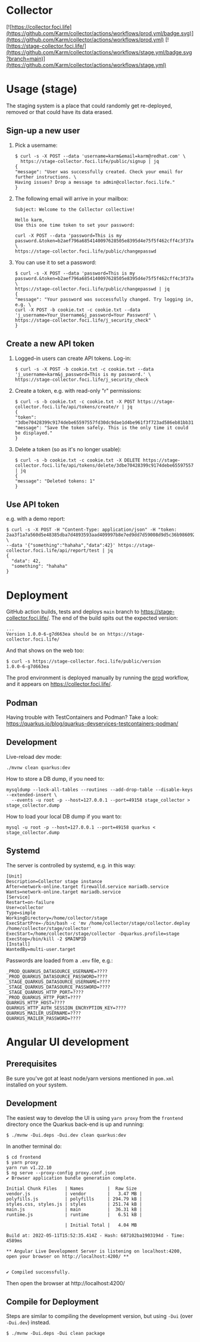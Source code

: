 # Collector

[![https://collector.foci.life](https://github.com/Karm/collector/actions/workflows/prod.yml/badge.svg)](https://github.com/Karm/collector/actions/workflows/prod.yml)
[![https://stage-collector.foci.life/](https://github.com/Karm/collector/actions/workflows/stage.yml/badge.svg?branch=main)](https://github.com/Karm/collector/actions/workflows/stage.yml)

# Usage (stage)
The staging system is a place that could randomly get re-deployed, removed or that could have its data erased.

## Sign-up a new user

1. Pick a username: 
   ```
   $ curl -s -X POST --data 'username=karm&email=karm@redhat.com' \
     https://stage-collector.foci.life/public/signup | jq
   {
   "message": "User was successfully created. Check your email for further instructions. \
   Having issues? Drop a message to admin@collector.foci.life."
   }
   ```
2. The following email will arrive in your mailbox:
   ```
   Subject: Welcome to the Collector collective!
   
   Hello karm,
   Use this one time token to set your password:
   
   curl -X POST --data 'password=This is my password.&token=b2aef796a6854140097628505e8395d4e75f5f462cff4c3f37a073aca32a8cd10a6e1e0968f5b067087d38cb6115449e39e6d109099beeed636fb242541f6ffc' \
   https://stage-collector.foci.life/public/changepasswd
   ```
3. You can use it to set a password:
   ```
   $ curl -s -X POST --data 'password=This is my password.&token=b2aef796a6854140097628505e8395d4e75f5f462cff4c3f37a073aca32a8cd10a6e1e0968f5b067087d38cb6115449e39e6d109099beeed636fb242541f6ffc' \
   https://stage-collector.foci.life/public/changepasswd | jq
   {
   "message": "Your password was successfully changed. Try logging in, e.g. \
   curl -X POST -b cookie.txt -c cookie.txt --data 'j_username=Your_Username&j_password=Your Password' \
   https://stage-collector.foci.life/j_security_check"
   }
   ```

## Create a new API token

1. Logged-in users can create API tokens. Log-in:
   ```
   $ curl -s -X POST -b cookie.txt -c cookie.txt --data 'j_username=karm&j_password=This is my password.' \
   https://stage-collector.foci.life/j_security_check
   ```
2. Create a token, e.g. with read-only "r" permissions:
   ```
   $ curl -s -b cookie.txt -c cookie.txt -X POST https://stage-collector.foci.life/api/tokens/create/r | jq
   {
   "token": "3dbe70428399c9174debe65597557fd30dc9dae1d4be961f3f723ad586eb81bb313342e1bcc140e74ff21e17d7b1196386fdb51bbb5db1034bea7dfd2c57f9a7",
   "message": "Save the token safely. This is the only time it could be displayed."
   }
   ```
3. Delete a token (so as it's no longer usable):
   ```
   $ curl -s -b cookie.txt -c cookie.txt -X DELETE https://stage-collector.foci.life/api/tokens/delete/3dbe70428399c9174debe65597557fd30dc9dae1d4be961f3f723ad586eb81bb313342e1bcc140e74ff21e17d7b1196386fdb51bbb5db1034bea7dfd2c57f9a7 | jq
   {
   "message": "Deleted tokens: 1"
   }
   ```

## Use API token

e.g. with a demo report:

```
$ curl -s -X POST -H "Content-Type: application/json" -H "token: 2aa3f1a7a560d5e48385dba7d4893593aad409997b8e7ed9dd7d59008d9d5c36b9860921be25d412bc72b3f10fdc7bc1f3a6225c121e7525b81e8559d459703e" \
--data '{"something":"hahaha","data":42}' https://stage-collector.foci.life/api/report/test | jq
{
  "data": 42,
  "something": "hahaha"
}
```

# Deployment

GitHub action builds, tests and deploys `main` branch to https://stage-collector.foci.life/.
The end of the build spits out the expected version:
```
...
Version 1.0.0-6-g7d663ea should be on https://stage-collector.foci.life/
```
And that shows on the web too:
```
$ curl -s https://stage-collector.foci.life/public/version
1.0.0-6-g7d663ea
```

The prod environment is deployed manually by running the [prod](https://github.com/Karm/collector/actions/workflows/prod.yml) workflow, and it appears on https://collector.foci.life/.

## Podman

Having trouble with TestContainers and Podman? Take a look: https://quarkus.io/blog/quarkus-devservices-testcontainers-podman/

## Development

Live-reload dev mode:
```
./mvnw clean quarkus:dev
```

How to store a DB dump, if you need to:
```
mysqldump --lock-all-tables --routines --add-drop-table --disable-keys --extended-insert \
  --events -u root -p --host=127.0.0.1 --port=49158 stage_collector > stage_collector.dump
```

How to load your local DB dump if you want to:
```
mysql -u root -p --host=127.0.0.1 --port=49158 quarkus < stage_collector.dump
```

## Systemd

The server is controlled by systemd, e.g. in this way:

```
[Unit]
Description=Collector stage instance
After=network-online.target firewalld.service mariadb.service
Wants=network-online.target mariadb.service
[Service]
Restart=on-failure
User=collector
Type=simple
WorkingDirectory=/home/collector/stage
ExecStartPre=-/bin/bash -c 'mv /home/collector/stage/collector.deploy /home/collector/stage/collector'
ExecStart=/home/collector/stage/collector -Dquarkus.profile=stage
ExecStop=/bin/kill -2 $MAINPID
[Install]
WantedBy=multi-user.target
```

Passwords are loaded from a `.env` file, e.g.:

```
_PROD_QUARKUS_DATASOURCE_USERNAME=????
_PROD_QUARKUS_DATASOURCE_PASSWORD=????
_STAGE_QUARKUS_DATASOURCE_USERNAME=????
_STAGE_QUARKUS_DATASOURCE_PASSWORD=????
_STAGE_QUARKUS_HTTP_PORT=????
_PROD_QUARKUS_HTTP_PORT=????
QUARKUS_HTTP_HOST=????
QUARKUS_HTTP_AUTH_SESSION_ENCRYPTION_KEY=????
QUARKUS_MAILER_USERNAME=????
QUARKUS_MAILER_PASSWORD=????
```

# Angular UI development

## Prerequisites

Be sure you've got at least node/yarn versions mentioned in `pom.xml` installed on your system.

## Development

The easiest way to develop the UI is using `yarn proxy` from the `frontend` directory once the
Quarkus back-end is up and running:

```
$ ./mvnw -Dui.deps -Dui.dev clean quarkus:dev
```

In another terminal do:

```
$ cd frontend
$ yarn proxy
yarn run v1.22.10
$ ng serve --proxy-config proxy.conf.json
✔ Browser application bundle generation complete.

Initial Chunk Files   | Names         |  Raw Size
vendor.js             | vendor        |   3.47 MB | 
polyfills.js          | polyfills     | 294.79 kB | 
styles.css, styles.js | styles        | 251.74 kB | 
main.js               | main          |  36.31 kB | 
runtime.js            | runtime       |   6.51 kB | 

                      | Initial Total |   4.04 MB

Build at: 2022-05-11T15:52:35.414Z - Hash: 687102ba1903194d - Time: 4589ms

** Angular Live Development Server is listening on localhost:4200, open your browser on http://localhost:4200/ **


✔ Compiled successfully.
```

Then open the browser at http://localhost:4200/

## Compile for Deployment

Steps are similar to compiling the development version, but using `-Dui` (over `-Dui.dev`) instead.

```
$ ./mvnw -Dui.deps -Dui clean package
```

